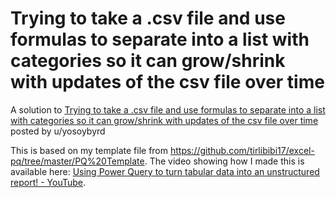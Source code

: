 # Trying to take a .csv file and use formulas to separate into a list with categories so it can grow/shrink with updates of the csv file over time

A solution to [Trying to take a .csv file and use formulas to separate into a list with categories so it can grow/shrink with updates of the csv file over time](https://www.reddit.com/r/excel/comments/ejmg2b/trying_to_take_a_csv_file_and_use_formulas_to/) posted by u/yosoybyrd

This is based on my template file from https://github.com/tirlibibi17/excel-pq/tree/master/PQ%20Template. The video showing how I made this is available here: [Using Power Query to turn tabular data into an unstructured report! - YouTube](https://www.youtube.com/watch?v=PDg_vt3LsHw).